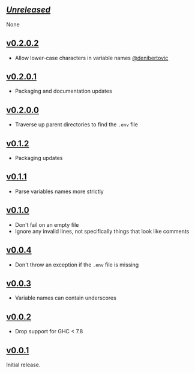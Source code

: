 ## [*Unreleased*](https://github.com/pbrisbin/load-env/compare/v0.2.0.2...master)

None

## [v0.2.0.2](https://github.com/pbrisbin/load-env/compare/v0.2.0.1...v0.2.0.2)

- Allow lower-case characters in variable names [@denibertovic](https://github.com/pbrisbin/load-env/pull/4)

## [v0.2.0.1](https://github.com/pbrisbin/load-env/compare/v0.2.0.0...v0.2.0.1)

- Packaging and documentation updates

## [v0.2.0.0](https://github.com/pbrisbin/load-env/compare/v0.1.2...v0.2.0.0)

- Traverse up parent directories to find the `.env` file

## [v0.1.2](https://github.com/pbrisbin/load-env/compare/v0.1.1...v0.1.2)

- Packaging updates

## [v0.1.1](https://github.com/pbrisbin/load-env/compare/v0.1.0...v0.1.1)

- Parse variables names more strictly

## [v0.1.0](https://github.com/pbrisbin/load-env/compare/v0.0.4...v0.1.0)

- Don't fail on an empty file
- Ignore any invalid lines, not specifically things that look like comments

## [v0.0.4](https://github.com/pbrisbin/load-env/compare/v0.0.3...v0.0.4)

- Don't throw an exception if the `.env` file is missing

## [v0.0.3](https://github.com/pbrisbin/load-env/compare/v0.0.2...v0.0.3)

- Variable names can contain underscores

## [v0.0.2](https://github.com/pbrisbin/load-env/compare/v0.0.1...v0.0.2)

- Drop support for GHC < 7.8

## [v0.0.1](https://github.com/pbrisbin/load-env/tree/v0.0.1)

Initial release.
